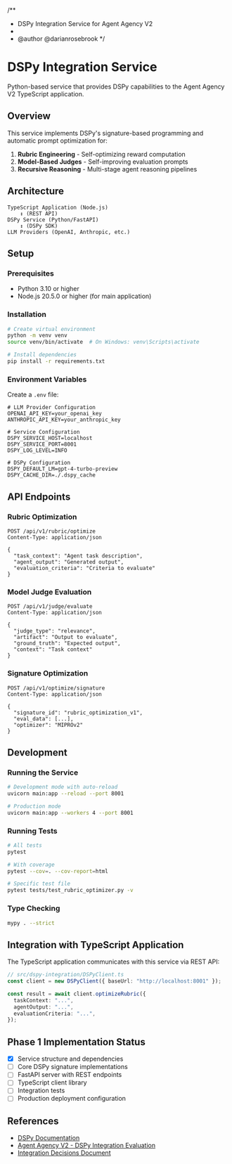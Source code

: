 /\*\*

- DSPy Integration Service for Agent Agency V2
-
- @author @darianrosebrook
  \*/

# DSPy Integration Service

Python-based service that provides DSPy capabilities to the Agent Agency V2 TypeScript application.

## Overview

This service implements DSPy's signature-based programming and automatic prompt optimization for:

1. **Rubric Engineering** - Self-optimizing reward computation
2. **Model-Based Judges** - Self-improving evaluation prompts
3. **Recursive Reasoning** - Multi-stage agent reasoning pipelines

## Architecture

```
TypeScript Application (Node.js)
    ↕️ (REST API)
DSPy Service (Python/FastAPI)
    ↕️ (DSPy SDK)
LLM Providers (OpenAI, Anthropic, etc.)
```

## Setup

### Prerequisites

- Python 3.10 or higher
- Node.js 20.5.0 or higher (for main application)

### Installation

```bash
# Create virtual environment
python -m venv venv
source venv/bin/activate  # On Windows: venv\Scripts\activate

# Install dependencies
pip install -r requirements.txt
```

### Environment Variables

Create a `.env` file:

```env
# LLM Provider Configuration
OPENAI_API_KEY=your_openai_key
ANTHROPIC_API_KEY=your_anthropic_key

# Service Configuration
DSPY_SERVICE_HOST=localhost
DSPY_SERVICE_PORT=8001
DSPY_LOG_LEVEL=INFO

# DSPy Configuration
DSPY_DEFAULT_LM=gpt-4-turbo-preview
DSPY_CACHE_DIR=./.dspy_cache
```

## API Endpoints

### Rubric Optimization

```http
POST /api/v1/rubric/optimize
Content-Type: application/json

{
  "task_context": "Agent task description",
  "agent_output": "Generated output",
  "evaluation_criteria": "Criteria to evaluate"
}
```

### Model Judge Evaluation

```http
POST /api/v1/judge/evaluate
Content-Type: application/json

{
  "judge_type": "relevance",
  "artifact": "Output to evaluate",
  "ground_truth": "Expected output",
  "context": "Task context"
}
```

### Signature Optimization

```http
POST /api/v1/optimize/signature
Content-Type: application/json

{
  "signature_id": "rubric_optimization_v1",
  "eval_data": [...],
  "optimizer": "MIPROv2"
}
```

## Development

### Running the Service

```bash
# Development mode with auto-reload
uvicorn main:app --reload --port 8001

# Production mode
uvicorn main:app --workers 4 --port 8001
```

### Running Tests

```bash
# All tests
pytest

# With coverage
pytest --cov=. --cov-report=html

# Specific test file
pytest tests/test_rubric_optimizer.py -v
```

### Type Checking

```bash
mypy . --strict
```

## Integration with TypeScript Application

The TypeScript application communicates with this service via REST API:

```typescript
// src/dspy-integration/DSPyClient.ts
const client = new DSPyClient({ baseUrl: "http://localhost:8001" });

const result = await client.optimizeRubric({
  taskContext: "...",
  agentOutput: "...",
  evaluationCriteria: "...",
});
```

## Phase 1 Implementation Status

- [x] Service structure and dependencies
- [ ] Core DSPy signature implementations
- [ ] FastAPI server with REST endpoints
- [ ] TypeScript client library
- [ ] Integration tests
- [ ] Production deployment configuration

## References

- [DSPy Documentation](https://dspy-docs.vercel.app/)
- [Agent Agency V2 - DSPy Integration Evaluation](../../docs/3-agent-rl-training/dspy-integration-evaluation.md)
- [Integration Decisions Document](../../docs/3-agent-rl-training/INTEGRATION_DECISIONS.md)
